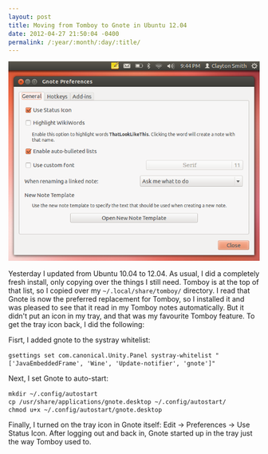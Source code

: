 ```yaml
---
layout: post
title: Moving from Tomboy to Gnote in Ubuntu 12.04
date: 2012-04-27 21:50:04 -0400
permalink: /:year/:month/:day/:title/
---
```

![Gnote in the tray](/images/gnote-tray.png)

Yesterday I updated from Ubuntu 10.04 to 12.04.  As usual, I did a completely fresh install, only copying over the things I still need.  Tomboy is at the top of that list, so I copied over my `~/.local/share/tomboy/` directory.  I read that Gnote is now the preferred replacement for Tomboy, so I installed it and was pleased to see that it read in my Tomboy notes automatically.  But it didn't put an icon in my tray, and that was my favourite Tomboy feature.  To get the tray icon back, I did the following:

Fisrt, I added gnote to the systray whitelist:

```
gsettings set com.canonical.Unity.Panel systray-whitelist "['JavaEmbeddedFrame', 'Wine', 'Update-notifier', 'gnote']"
```

Next, I set Gnote to auto-start:

```
mkdir ~/.config/autostart
cp /usr/share/applications/gnote.desktop ~/.config/autostart/
chmod u+x ~/.config/autostart/gnote.desktop
```

Finally, I turned on the tray icon in Gnote itself: Edit → Preferences → Use Status Icon.  After logging out and back in, Gnote started up in the tray just the way Tomboy used to.
